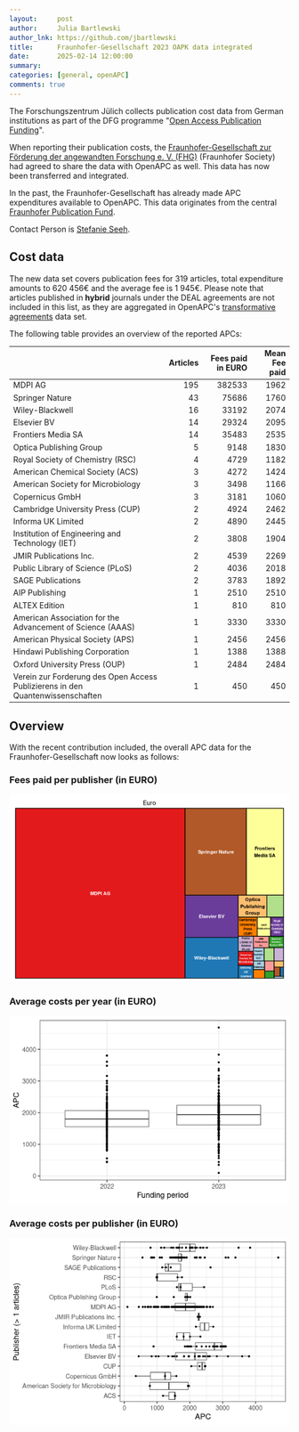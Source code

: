 ```yaml
---
layout:     post
author:     Julia Bartlewski
author_lnk: https://github.com/jbartlewski
title:      Fraunhofer-Gesellschaft 2023 OAPK data integrated
date:       2025-02-14 12:00:00
summary:    
categories: [general, openAPC]
comments: true
---
```





The Forschungszentrum Jülich collects publication cost data from German institutions as part of the DFG programme "[Open Access Publication Funding](https://www.fz-juelich.de/en/zb/open-science/open-access/monitoring-dfg-oa-publication-funding)".

When reporting their publication costs, the [Fraunhofer-Gesellschaft zur Förderung der angewandten Forschung e. V. (FHG)](https://www.fraunhofer.de/en.html) (Fraunhofer Society) had agreed to share the data with OpenAPC as well. This data has now been transferred and integrated.

In the past, the Fraunhofer-Gesellschaft has already made APC expenditures available to OpenAPC. This data originates from the central [Fraunhofer Publication Fund](https://www.openaccess.fraunhofer.de/en/open-access-strategy.html).

Contact Person is [Stefanie Seeh](mailto:stefanie.seeh@zv.fraunhofer.de).

## Cost data



The new data set covers publication fees for 319 articles, total expenditure amounts to 620 456€ and the average fee is 1 945€. Please note that articles published in **hybrid** journals under the DEAL agreements are not included in this list, as they are aggregated in OpenAPC's [transformative agreements](https://github.com/OpenAPC/openapc-de/tree/master/data/transformative_agreements) data set.

The following table provides an overview of the reported APCs: 




|                                                                               | Articles| Fees paid in EURO| Mean Fee paid|
|:------------------------------------------------------------------------------|--------:|-----------------:|-------------:|
|MDPI AG                                                                        |      195|            382533|          1962|
|Springer Nature                                                                |       43|             75686|          1760|
|Wiley-Blackwell                                                                |       16|             33192|          2074|
|Elsevier BV                                                                    |       14|             29324|          2095|
|Frontiers Media SA                                                             |       14|             35483|          2535|
|Optica Publishing Group                                                        |        5|              9148|          1830|
|Royal Society of Chemistry (RSC)                                               |        4|              4729|          1182|
|American Chemical Society (ACS)                                                |        3|              4272|          1424|
|American Society for Microbiology                                              |        3|              3498|          1166|
|Copernicus GmbH                                                                |        3|              3181|          1060|
|Cambridge University Press (CUP)                                               |        2|              4924|          2462|
|Informa UK Limited                                                             |        2|              4890|          2445|
|Institution of Engineering and Technology (IET)                                |        2|              3808|          1904|
|JMIR Publications Inc.                                                         |        2|              4539|          2269|
|Public Library of Science (PLoS)                                               |        2|              4036|          2018|
|SAGE Publications                                                              |        2|              3783|          1892|
|AIP Publishing                                                                 |        1|              2510|          2510|
|ALTEX Edition                                                                  |        1|               810|           810|
|American Association for the Advancement of Science (AAAS)                     |        1|              3330|          3330|
|American Physical Society (APS)                                                |        1|              2456|          2456|
|Hindawi Publishing Corporation                                                 |        1|              1388|          1388|
|Oxford University Press (OUP)                                                  |        1|              2484|          2484|
|Verein zur Forderung des Open Access Publizierens in den Quantenwissenschaften |        1|               450|           450|



## Overview

With the recent contribution included, the overall APC data for the Fraunhofer-Gesellschaft now looks as follows:

### Fees paid per publisher (in EURO)

![plot of chunk tree_fraunhofer_2025_02_14_full](/figure/tree_fraunhofer_2025_02_14_full-1.png)

###  Average costs per year (in EURO)

![plot of chunk box_fraunhofer_2025_02_14_year_full](/figure/box_fraunhofer_2025_02_14_year_full-1.png)

###  Average costs per publisher (in EURO)

![plot of chunk box_fraunhofer_2025_02_14_publisher_full](/figure/box_fraunhofer_2025_02_14_publisher_full-1.png)
